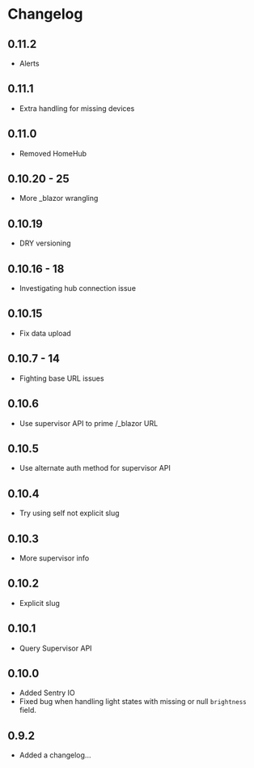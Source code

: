 # Changelog

## 0.11.2

- Alerts

## 0.11.1

- Extra handling for missing devices

## 0.11.0

- Removed HomeHub

## 0.10.20 - 25

- More _blazor wrangling

## 0.10.19

- DRY versioning

## 0.10.16 - 18

- Investigating hub connection issue

## 0.10.15

- Fix data upload

## 0.10.7 - 14

- Fighting base URL issues

## 0.10.6

- Use supervisor API to prime /_blazor URL

## 0.10.5

- Use alternate auth method for supervisor API

## 0.10.4

- Try using self not explicit slug

## 0.10.3

- More supervisor info

## 0.10.2

- Explicit slug

## 0.10.1

- Query Supervisor API

## 0.10.0

- Added Sentry IO
- Fixed bug when handling light states with missing or null `brightness` field.

## 0.9.2

- Added a changelog...